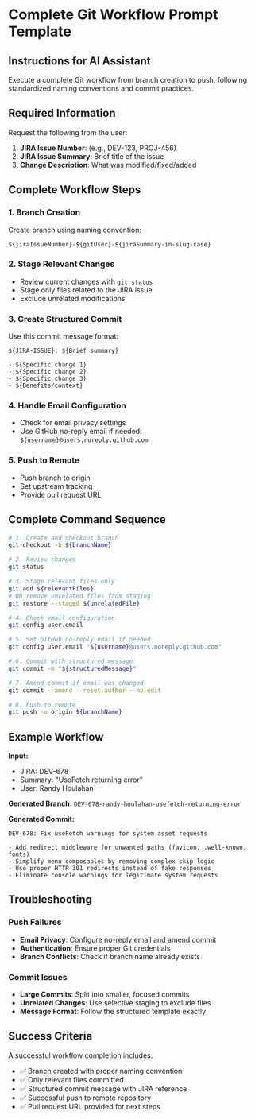 # Complete Git Workflow Prompt Template

## Instructions for AI Assistant

Execute a complete Git workflow from branch creation to push, following standardized naming conventions and commit practices.

## Required Information

Request the following from the user:

1. **JIRA Issue Number**: (e.g., DEV-123, PROJ-456)  
2. **JIRA Issue Summary**: Brief title of the issue
3. **Change Description**: What was modified/fixed/added

## Complete Workflow Steps

### 1. Branch Creation

Create branch using naming convention:

```text
${jiraIssueNumber}-${gitUser}-${jiraSummary-in-slug-case}
```

### 2. Stage Relevant Changes

- Review current changes with `git status`
- Stage only files related to the JIRA issue
- Exclude unrelated modifications

### 3. Create Structured Commit

Use this commit message format:

```text
${JIRA-ISSUE}: ${Brief summary}

- ${Specific change 1}
- ${Specific change 2}  
- ${Specific change 3}
- ${Benefits/context}
```

### 4. Handle Email Configuration

- Check for email privacy settings
- Use GitHub no-reply email if needed: `${username}@users.noreply.github.com`

### 5. Push to Remote

- Push branch to origin
- Set upstream tracking
- Provide pull request URL

## Complete Command Sequence

```bash
# 1. Create and checkout branch
git checkout -b ${branchName}

# 2. Review changes
git status

# 3. Stage relevant files only
git add ${relevantFiles}
# OR remove unrelated files from staging
git restore --staged ${unrelatedFile}

# 4. Check email configuration
git config user.email

# 5. Set GitHub no-reply email if needed
git config user.email "${username}@users.noreply.github.com"

# 6. Commit with structured message
git commit -m "${structuredMessage}"

# 7. Amend commit if email was changed
git commit --amend --reset-author --no-edit

# 8. Push to remote
git push -u origin ${branchName}
```

## Example Workflow

**Input:**
- JIRA: DEV-678
- Summary: "UseFetch returning error" 
- User: Randy Houlahan

**Generated Branch:** `DEV-678-randy-houlahan-usefetch-returning-error`

**Generated Commit:**

```text
DEV-678: Fix useFetch warnings for system asset requests

- Add redirect middleware for unwanted paths (favicon, .well-known, fonts)
- Simplify menu composables by removing complex skip logic
- Use proper HTTP 301 redirects instead of fake responses
- Eliminate console warnings for legitimate system requests
```

## Troubleshooting

### Push Failures

- **Email Privacy**: Configure no-reply email and amend commit
- **Authentication**: Ensure proper Git credentials
- **Branch Conflicts**: Check if branch name already exists

### Commit Issues

- **Large Commits**: Split into smaller, focused commits
- **Unrelated Changes**: Use selective staging to exclude files
- **Message Format**: Follow the structured template exactly

## Success Criteria

A successful workflow completion includes:

- ✅ Branch created with proper naming convention
- ✅ Only relevant files committed
- ✅ Structured commit message with JIRA reference
- ✅ Successful push to remote repository
- ✅ Pull request URL provided for next steps
